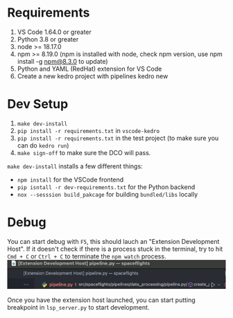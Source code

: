 # Requirements

1. VS Code 1.64.0 or greater
2. Python 3.8 or greater
3. node >= 18.17.0
4. npm >= 8.19.0 (npm is installed with node, check npm version, use npm install -g npm@8.3.0 to update)
5. Python and YAML (RedHat) extension for VS Code
6. Create a new kedro project with pipelines kedro new



 # Dev Setup
 1. `make dev-install`
 2. `pip install -r requirements.txt` in `vscode-kedro`
 3. `pip install -r requirements.txt` in the test project (to make sure you can do `kedro run`)
 4. `make sign-off` to make sure the DCO will pass.

`make dev-install` installs a few different things:
- `npm install` for the VSCode frontend
- `pip isntall -r dev-requirements.txt` for the Python backend
- `nox --sesssion build_pakcage` for building `bundled/libs` locally

# Debug
You can start debug with `F5`, this should lauch an "Extension Development Host". If it doesn't check if there is a process stuck in the terminal, try to hit `Cmd + C` or `Ctrl + C` to terminate the `npm watch` process.
![alt text](docs/assets/image.png)

Once you have the extension host launched, you can start putting breakpoint in `lsp_server.py` to start development.
